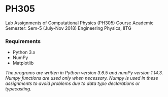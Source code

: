# PH305
Lab Assignments of Computational Physics (PH305) Course
Academic Semester: Sem-5 (July-Nov 2018)
Engineering Physics, IITG

### Requirements
 - Python 3.x
 - NumPy
 - Matplotlib

_The programs are written in Python version 3.6.5 and numPy version 1.14.3.
Numpy functions are used only when necessary. 
Numpy is used in these assignments to avoid problems due to data type declarations or typecasting._
 
